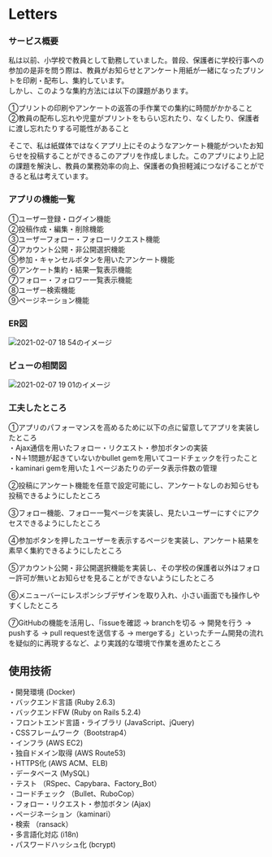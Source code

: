# Letters

### サービス概要
私は以前、小学校で教員として勤務していました。普段、保護者に学校行事への参加の是非を問う際は、教員がお知らせとアンケート用紙が一緒になったプリントを印刷・配布し、集約しています。  
しかし、このような集約方法には以下の課題があります。  

①プリントの印刷やアンケートの返答の手作業での集約に時間がかかること  
②教員の配布し忘れや児童がプリントをもらい忘れたり、なくしたり、保護者に渡し忘れたりする可能性があること  

そこで、私は紙媒体ではなくアプリ上にそのようなアンケート機能がついたお知らせを投稿することができるこのアプリを作成しました。このアプリにより上記の課題を解決し、教員の業務効率の向上、保護者の負担軽減につなげることができると私は考えています。  

### アプリの機能一覧  
①ユーザー登録・ログイン機能  
②投稿作成・編集・削除機能  
③ユーザーフォロー・フォローリクエスト機能  
④アカウント公開・非公開選択機能  
⑤参加・キャンセルボタンを用いたアンケート機能  
⑥アンケート集約・結果一覧表示機能  
⑦フォロー・フォロワー一覧表示機能  
⑧ユーザー検索機能  
⑨ページネーション機能  

### ER図  
![2021-02-07 18 54のイメージ](https://user-images.githubusercontent.com/72738659/107143389-256fad80-6978-11eb-9ed9-0f36fd797165.jpg)  
  
### ビューの相関図  
![2021-02-07 19 01のイメージ](https://user-images.githubusercontent.com/72738659/107143395-299bcb00-6978-11eb-9358-de54f6bb8e6b.jpg)  
  
### 工夫したところ
①アプリのパフォーマンスを高めるために以下の点に留意してアプリを実装したところ  
・Ajax通信を用いたフォロー・リクエスト・参加ボタンの実装  
・N＋1問題が起きていないかbullet gemを用いてコードチェックを行ったこと  
・kaminari gemを用いた１ページあたりのデータ表示件数の管理

②投稿にアンケート機能を任意で設定可能にし、アンケートなしのお知らせも投稿できるようにしたところ  
  
③フォロー機能、フォロー一覧ページを実装し、見たいユーザーにすぐにアクセスできるようにしたところ  
  
④参加ボタンを押したユーザーを表示するページを実装し、アンケート結果を素早く集約できるようにしたところ  
  
⑤アカウント公開・非公開選択機能を実装し、その学校の保護者以外はフォロー許可が無いとお知らせを見ることができないようにしたところ  
  
⑥メニューバーにレスポンシブデザインを取り入れ、小さい画面でも操作しやすくしたところ  
  
⑦GitHubの機能を活用し、「issueを確認 -> branchを切る -> 開発を行う -> pushする -> pull requestを送信する -> mergeする」といったチーム開発の流れを疑似的に再現するなど、より実践的な環境で作業を進めたところ  
  
  
## 使用技術　
・開発環境 (Docker)  
・バックエンド言語 (Ruby 2.6.3)  
・バックエンドFW (Ruby on Rails 5.2.4)  
・フロントエンド言語・ライブラリ (JavaScript、jQuery)  
・CSSフレームワーク（Bootstrap4）  
・インフラ (AWS EC2)  
・独自ドメイン取得 (AWS Route53)  
・HTTPS化 (AWS ACM、ELB)  
・データベース (MySQL)  
・テスト （RSpec、Capybara、Factory_Bot）  
・コードチェック （Bullet、RuboCop）  
・フォロー・リクエスト・参加ボタン (Ajax)  
・ページネーション（kaminari）  
・検索 （ransack）  
・多言語化対応 (i18n)   
・パスワードハッシュ化 (bcrypt)  
